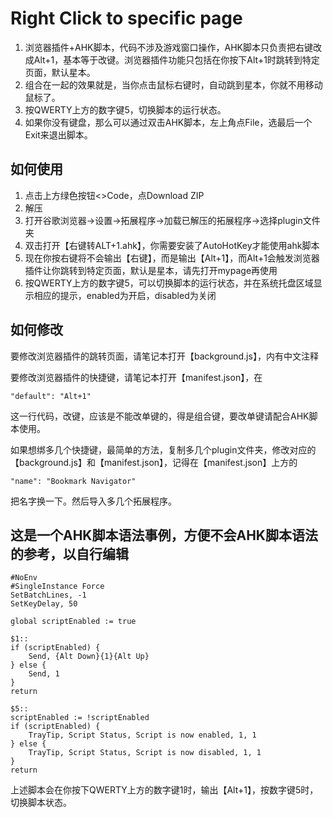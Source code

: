 # Right Click to specific page

1. 浏览器插件+AHK脚本，代码不涉及游戏窗口操作，AHK脚本只负责把右键改成Alt+1，基本等于改键。浏览器插件功能只包括在你按下Alt+1时跳转到特定页面，默认星本。
2. 组合在一起的效果就是，当你点击鼠标右键时，自动跳到星本，你就不用移动鼠标了。
3. 按QWERTY上方的数字键5，切换脚本的运行状态。
4. 如果你没有键盘，那么可以通过双击AHK脚本，左上角点File，选最后一个Exit来退出脚本。

## 如何使用

1. 点击上方绿色按钮<>Code，点Download ZIP
2. 解压
3. 打开谷歌浏览器→设置→拓展程序→加载已解压的拓展程序→选择plugin文件夹
4. 双击打开【右键转ALT+1.ahk】，你需要安装了AutoHotKey才能使用ahk脚本
5. 现在你按右键将不会输出【右键】，而是输出【Alt+1】，而Alt+1会触发浏览器插件让你跳转到特定页面，默认是星本，请先打开mypage再使用
6. 按QWERTY上方的数字键5，可以切换脚本的运行状态，并在系统托盘区域显示相应的提示，enabled为开启，disabled为关闭
## 如何修改
要修改浏览器插件的跳转页面，请笔记本打开【background.js】，内有中文注释

要修改浏览器插件的快捷键，请笔记本打开【manifest.json】，在
```
"default": "Alt+1"
```
这一行代码，改键，应该是不能改单键的，得是组合键，要改单键请配合AHK脚本使用。

如果想绑多几个快捷键，最简单的方法，复制多几个plugin文件夹，修改对应的【background.js】和【manifest.json】，记得在【manifest.json】上方的
```
"name": "Bookmark Navigator"
```
把名字换一下。然后导入多几个拓展程序。

## 这是一个AHK脚本语法事例，方便不会AHK脚本语法的参考，以自行编辑
```
#NoEnv
#SingleInstance Force
SetBatchLines, -1
SetKeyDelay, 50

global scriptEnabled := true

$1::
if (scriptEnabled) {
    Send, {Alt Down}{1}{Alt Up}
} else {
    Send, 1
}
return

$5::
scriptEnabled := !scriptEnabled
if (scriptEnabled) {
    TrayTip, Script Status, Script is now enabled, 1, 1
} else {
    TrayTip, Script Status, Script is now disabled, 1, 1
}
return

```
上述脚本会在你按下QWERTY上方的数字键1时，输出【Alt+1】，按数字键5时，切换脚本状态。

